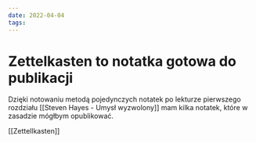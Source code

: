 ```yaml
---
date: 2022-04-04
tags: 
---
```

# Zettelkasten to notatka gotowa do publikacji

Dzięki notowaniu metodą pojedynczych notatek po lekturze pierwszego rozdziału [[Steven Hayes - Umysł wyzwolony]] mam kilka notatek, które w zasadzie mógłbym opublikować.

[[Zettellkasten]]